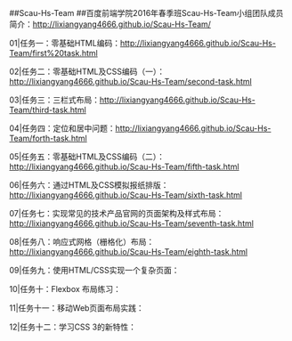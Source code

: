 
##Scau-Hs-Team
##百度前端学院2016年春季班Scau-Hs-Team小组团队成员简介：http://lixiangyang4666.github.io/Scau-Hs-Team/

01|任务一：零基础HTML编码：http://lixiangyang4666.github.io/Scau-Hs-Team/first%20task.html

02|任务二：零基础HTML及CSS编码（一）：http://lixiangyang4666.github.io/Scau-Hs-Team/second-task.html

03|任务三：三栏式布局：http://lixiangyang4666.github.io/Scau-Hs-Team/third-task.html

04|任务四：定位和居中问题：http://lixiangyang4666.github.io/Scau-Hs-Team/forth-task.html

05|任务五：零基础HTML及CSS编码（二）：http://lixiangyang4666.github.io/Scau-Hs-Team/fifth-task.html

06|任务六：通过HTML及CSS模拟报纸排版：http://lixiangyang4666.github.io/Scau-Hs-Team/sixth-task.html

07|任务七：实现常见的技术产品官网的页面架构及样式布局：http://lixiangyang4666.github.io/Scau-Hs-Team/seventh-task.html

08|任务八：响应式网格（栅格化）布局：http://lixiangyang4666.github.io/Scau-Hs-Team/eighth-task.html

09|任务九：使用HTML/CSS实现一个复杂页面：

10|任务十：Flexbox 布局练习：

11|任务十一：移动Web页面布局实践：

12|任务十二：学习CSS 3的新特性：
